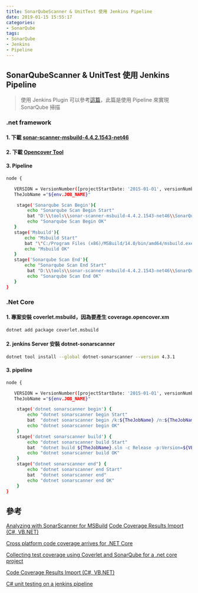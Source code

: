 ```yaml
---
title: SonarQubeScanner & UnitTest 使用 Jenkins Pipeline
date: 2019-01-15 15:55:17
categories:
- SonarQube
tags:
- SonarQube
- Jenkins
- Pipeline
---
```

## SonarQubeScanner & UnitTest 使用 Jenkins Pipeline

> 使用 Jenkins Plugin 可以參考[這篇](https://ste5022424.github.io/2018/11/21/SonarQube-%E7%A8%8B%E5%BC%8F%E7%A2%BC%E5%93%81%E8%B3%AA%E5%88%86%E6%9E%90%E5%B7%A5%E5%85%B7-%E4%BD%BF%E7%94%A8-Jenkins/)，此篇是使用 Pipeline 來實現 SonarQube 掃描

### .net framework

#### 1. 下載 [sonar-scanner-msbuild-4.4.2.1543-net46](https://docs.sonarqube.org/display/SCAN/Analyzing+with+SonarQube+Scanner+for+MSBuild)

#### 2. 下載 [Opencover Tool](https://github.com/opencover/opencover/releases)

#### 3. Pipeline

```bash
node {

   VERSION = VersionNumber([projectStartDate: '2015-01-01', versionNumberString: '${YEARS_SINCE_PROJECT_START}.${BUILD_MONTH}.${BUILD_DAY}.${BUILDS_TODAY}', versionPrefix: '', worstResultForIncrement: 'NOT_BUILT'])
   TheJobName ="${env.JOB_NAME}"

    stage('Sonarqube Scan Begin'){
        echo "Sonarqube Scan Begin Start"
        bat "D:\\tools\\sonar-scanner-msbuild-4.4.2.1543-net46\\SonarQube.Scanner.MSBuild.exe begin /k:${TheJobName} /n:${TheJobNopame} /v:${VERSION} /d:sonar.exclusions=obj\\*,bin\\*,packages\\**,Properties\\*"
        echo "Sonarqube Scan Begin OK"
   }
   stage('Msbuild'){
       echo "Msbuild Start"
       bat "\"C:/Program Files (x86)/MSBuild/14.0/bin/amd64/msbuild.exe\" ${TheJobName}.sln /t:Rebuild /p:Configuration=Release"
       echo "Msbuild OK"
   }
   stage('Sonarqube Scan End'){
       echo "Sonarqube Scan End Start"
        bat "D:\\tools\\sonar-scanner-msbuild-4.4.2.1543-net46\\SonarQube.Scanner.MSBuild.exe end"
        echo "Sonarqube Scan End OK"
   }
}

```

### .Net Core

#### 1. 專案安裝 coverlet.msbuild，因為要產生 coverage.opencover.xm

```bash
dotnet add package coverlet.msbuild
```

#### 2. jenkins Server 安裝 dotnet-sonarscanner

```bash
dotnet tool install --global dotnet-sonarscanner --version 4.3.1
```

#### 3. pipeline

```bash
node {

   VERSION = VersionNumber([projectStartDate: '2015-01-01', versionNumberString: '${YEARS_SINCE_PROJECT_START}.${BUILD_MONTH}.${BUILD_DAY}.${BUILDS_TODAY}', versionPrefix: '', worstResultForIncrement: 'NOT_BUILT'])
   TheJobName ="${env.JOB_NAME}"

    stage('dotnet sonarscanner begin') {
        echo "dotnet sonarscanner begin Start"
        bat  "dotnet sonarscanner begin /k:${TheJobName} /n:${TheJobName} /v:${VERSION} /d:sonar.exclusions=obj\\*,bin\\*,packages\\**,Properties\\* /d:sonar.cs.opencover.reportsPaths=\"${TheJobName}.Test\\coverage.opencover.xml\" "
        echo "dotnet sonarscanner begin OK"
    }
    stage('dotnet sonarscanner build') {
        echo "dotnet sonarscanner build Start"
        bat  "dotnet build ${TheJobName}.sln -c Release -p:Version=${VERSION}"
        echo "dotnet sonarscanner build OK"
    }
    stage("dotnet sonarscanner end") {
        echo "dotnet sonarscanner end Start"
        bat  "dotnet sonarscanner end"
        echo "dotnet sonarscanner end OK"
    }
}

```

## 參考

[Analyzing with SonarScanner for MSBuild](https://docs.sonarqube.org/display/SCAN/Analyzing+with+SonarQube+Scanner+for+MSBuild)
[Code Coverage Results Import (C#, VB.NET)](https://docs.sonarqube.org/pages/viewpage.action?pageId=6389770)

[Cross platform code coverage arrives for .NET Core](http://tattoocoder.com/cross-platform-code-coverage-arrives-for-net-core/)

[Collecting test coverage using Coverlet and SonarQube for a .net core project](https://medium.com/agilix/collecting-test-coverage-using-coverlet-and-sonarqube-for-a-net-core-project-ef4a507d4b28)

[Code Coverage Results Import (C#, VB.NET)](https://docs.sonarqube.org/pages/viewpage.action?pageId=6389770#CodeCoverageResultsImport(C#,VB.NET)-OpenCover)

[C# unit testing on a jenkins pipeline](https://medium.com/@toja/c-unit-testing-on-a-jenkins-pipeline-532e6d5dd133)